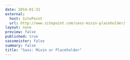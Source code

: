 ```yaml
---
date: 2014-01-31
external: 
  host: SitePoint
  url: http://www.sitepoint.com/sass-mixin-placeholder/
layout: none
preview: false
published: true
sassmeister: false
summary: false
title: "Sass: Mixin or Placeholder"
---
```

